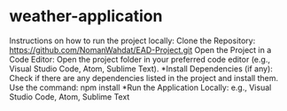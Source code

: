 # weather-application
Instructions on how to run the project locally:
Clone the Repository: https://github.com/NomanWahdat/EAD-Project.git Open the Project in a Code Editor: Open the project folder in your preferred code editor (e.g., Visual Studio Code, Atom, Sublime Text). *Install Dependencies (if any): Check if there are any dependencies listed in the project and install them. Use the command: npm install *Run the Application Locally: e.g., Visual Studio Code, Atom, Sublime Text
